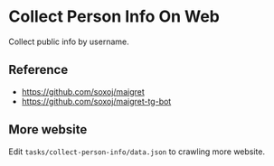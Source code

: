 # Collect Person Info On Web
Collect public info by username.

## Reference
* https://github.com/soxoj/maigret
* https://github.com/soxoj/maigret-tg-bot

## More website
Edit `tasks/collect-person-info/data.json` to crawling more website.
